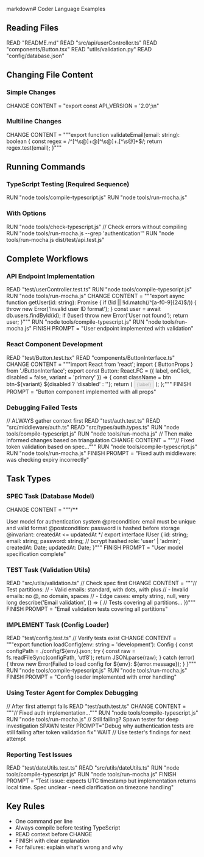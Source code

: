 markdown# Coder Language Examples

## Reading Files
READ "README.md"
READ "src/api/userController.ts"
READ "components/Button.tsx"
READ "utils/validation.py"
READ "config/database.json"

## Changing File Content

### Simple Changes
CHANGE CONTENT = "export const API_VERSION = '2.0';\n"

### Multiline Changes
CHANGE CONTENT = """export function validateEmail(email: string): boolean {
const regex = /^[^\s@]+@[^\s@]+.[^\s@]+$/;
return regex.test(email);
}"""

## Running Commands

### TypeScript Testing (Required Sequence)
RUN "node tools/compile-typescript.js"
RUN "node tools/run-mocha.js"

### With Options
RUN "node tools/check-typescript.js"  // Check errors without compiling
RUN "node tools/run-mocha.js --grep 'authentication'"
RUN "node tools/run-mocha.js dist/test/api.test.js"

## Complete Workflows

### API Endpoint Implementation
READ "test/userController.test.ts"
RUN "node tools/compile-typescript.js"
RUN "node tools/run-mocha.js"
CHANGE CONTENT = """export async function getUser(id: string): Promise<User> {
if (!id || !id.match(/^[a-f0-9]{24}$/)) {
throw new Error('Invalid user ID format');
}
const user = await db.users.findById(id);
if (!user) throw new Error('User not found');
return user;
}"""
RUN "node tools/compile-typescript.js"
RUN "node tools/run-mocha.js"
FINISH PROMPT = "User endpoint implemented with validation"

### React Component Development
READ "test/Button.test.tsx"
READ "components/ButtonInterface.ts"
CHANGE CONTENT = """import React from 'react';
import { ButtonProps } from './ButtonInterface';
export const Button: React.FC<ButtonProps> = ({
label,
onClick,
disabled = false,
variant = 'primary'
}) => {
const className = btn btn-${variant} ${disabled ? 'disabled' : ''};
return (
<button 
         className={className}
         onClick={onClick}
         disabled={disabled}
     >
{label}
</button>
);
};"""
FINISH PROMPT = "Button component implemented with all props"

### Debugging Failed Tests
// ALWAYS gather context first
READ "test/auth.test.ts"
READ "src/middleware/auth.ts"
READ "src/types/auth.types.ts"
RUN "node tools/compile-typescript.js"
RUN "node tools/run-mocha.js"
// Then make informed changes based on triangulation
CHANGE CONTENT = """// Fixed token validation based on spec..."""
RUN "node tools/compile-typescript.js"
RUN "node tools/run-mocha.js"
FINISH PROMPT = "Fixed auth middleware: was checking expiry incorrectly"

## Task Types

### SPEC Task (Database Model)
CHANGE CONTENT = """/**

User model for authentication system
@precondition: email must be unique and valid format
@postcondition: password is hashed before storage
@invariant: createdAt <= updatedAt
*/
export interface IUser {
id: string;
email: string;
password: string;  // bcrypt hashed
role: 'user' | 'admin';
createdAt: Date;
updatedAt: Date;
}"""
FINISH PROMPT = "User model specification complete"


### TEST Task (Validation Utils)
READ "src/utils/validation.ts"  // Check spec first
CHANGE CONTENT = """// Test partitions:
// - Valid emails: standard, with dots, with plus
// - Invalid emails: no @, no domain, spaces
// - Edge cases: empty string, null, very long
describe('Email validation', () => {
// Tests covering all partitions...
})"""
FINISH PROMPT = "Email validation tests covering all partitions"

### IMPLEMENT Task (Config Loader)
READ "test/config.test.ts"  // Verify tests exist
CHANGE CONTENT = """export function loadConfig(env: string = 'development'): Config {
const configPath = ./config/${env}.json;
try {
const raw = fs.readFileSync(configPath, 'utf8');
return JSON.parse(raw);
} catch (error) {
throw new Error(Failed to load config for ${env}: ${error.message});
}
}"""
RUN "node tools/compile-typescript.js"
RUN "node tools/run-mocha.js"
FINISH PROMPT = "Config loader implemented with error handling"

### Using Tester Agent for Complex Debugging
// After first attempt fails
READ "test/auth.test.ts"
CHANGE CONTENT = """// Fixed auth implementation..."""
RUN "node tools/compile-typescript.js"
RUN "node tools/run-mocha.js"
// Still failing? Spawn tester for deep investigation
SPAWN tester PROMPT="Debug why authentication tests are still failing after token validation fix"
WAIT
// Use tester's findings for next attempt

### Reporting Test Issues
READ "test/dateUtils.test.ts"
READ "src/utils/dateUtils.ts"
RUN "node tools/compile-typescript.js"
RUN "node tools/run-mocha.js"
FINISH PROMPT = "Test issue: expects UTC timestamp but implementation returns local time. Spec unclear - need clarification on timezone handling"

## Key Rules
- One command per line
- Always compile before testing TypeScript
- READ context before CHANGE
- FINISH with clear explanation
- For failures: explain what's wrong and why